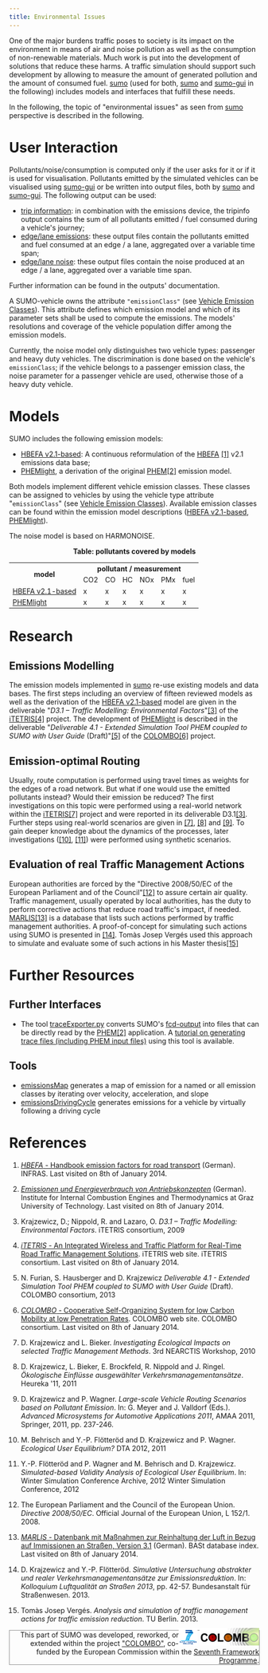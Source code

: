 ```yaml
---
title: Environmental Issues
---
```


One of the major burdens traffic poses to society is its impact on the
environment in means of air and noise pollution as well as the
consumption of non-renewable materials. Much work is put into the
development of solutions that reduce these harms. A traffic simulation
should support such development by allowing to measure the amount of
generated pollution and the amount of consumed fuel.
[sumo](../sumo.md) (used for both, [sumo](../sumo.md) and
[sumo-gui](../sumo-gui.md) in the following) includes models and
interfaces that fulfill these needs.

In the following, the topic of "environmental issues" as seen from
[sumo](../sumo.md) perspective is described in the following.

# User Interaction

Pollutants/noise/consumption is computed only if the user asks for it or
if it is used for visualisation. Pollutants emitted by the simulated
vehicles can be visualised using [sumo-gui](../sumo-gui.md) or be
written into output files, both by [sumo](../sumo.md) and
[sumo-gui](../sumo-gui.md). The following output can be used:

- [trip information](../Simulation/Output/TripInfo.md): in
  combination with the emissions device, the tripinfo output contains
  the sum of all pollutants emitted / fuel consumed during a vehicle's
  journey;
- [edge/lane
  emissions](../Simulation/Output/Lane-_or_Edge-based_Emissions_Measures.md):
  these output files contain the pollutants emitted and fuel consumed
  at an edge / a lane, aggregated over a variable time span;
- [edge/lane
  noise](../Simulation/Output/Lane-_or_Edge-based_Noise_Measures.md):
  these output files contain the noise produced at an edge / a lane,
  aggregated over a variable time span.

Further information can be found in the outputs' documentation.

A SUMO-vehicle owns the attribute `"emissionClass"` (see [Vehicle Emission
Classes](../Definition_of_Vehicles,_Vehicle_Types,_and_Routes.md#vehicle_emission_classes)).
This attribute defines which emission model and which of its parameter
sets shall be used to compute the emissions. The models' resolutions and
coverage of the vehicle population differ among the emission models.

Currently, the noise model only distinguishes two vehicle types:
passenger and heavy duty vehicles. The discrimination is done based on
the vehicle's `emissionClass`; if the vehicle
belongs to a passenger emission class, the noise parameter for a
passenger vehicle are used, otherwise those of a heavy duty vehicle.

# Models

SUMO includes the following emission models:

- [HBEFA v2.1-based](../Models/Emissions/HBEFA-based.md): A
  continuous reformulation of the [HBEFA](http://www.hbefa.net/) [\[1\]](#references)
  v2.1 emissions data base;
- [PHEMlight](../Models/Emissions/PHEMlight.md), a derivation of
  the original
  [PHEM](https://www.ivt.tugraz.at/en/research/areas/em/)[\[2\]](#references)
  emission model.

Both models implement different vehicle emission classes. These classes
can be assigned to vehicles by using the vehicle type attribute
"`emissionClass`" (see [Vehicle Emission
Classes](../Definition_of_Vehicles,_Vehicle_Types,_and_Routes.md#vehicle_emission_classes)).
Available emission classes can be found within the emission model
descriptions ([HBEFA
v2.1-based](../Models/Emissions/HBEFA-based.md),
[PHEMlight](../Models/Emissions/PHEMlight.md)).

The noise model is based on HARMONOISE.

<center>

**Table: pollutants covered by models**

<table>
  <tr>
    <th class="tg-amwm" rowspan="2">model</th>
    <th class="tg-amwm" colspan="6">pollutant / measurement</th>
  </tr>
  <tr>
    <td class="tg-amwm">CO2</td>
    <td class="tg-amwm">CO</td>
    <td class="tg-amwm">HC</td>
    <td class="tg-amwm">NOx</td>
    <td class="tg-amwm">PMx</td>
    <td class="tg-amwm">fuel</td>
  </tr>
  <tr>
    <td class="tg-0lax"><a href="../Models/Emissions/HBEFA-based.html">HBEFA v2.1-based</a></td>
    <td class="tg-baqh">x</td>
    <td class="tg-baqh">x</td>
    <td class="tg-baqh">x</td>
    <td class="tg-baqh">x</td>
    <td class="tg-baqh">x</td>
    <td class="tg-baqh">x</td>
  </tr>
  <tr>
    <td class="tg-0lax"><a href="../Models/Emissions/PHEMlight.html">PHEMlight</a></td>
    <td class="tg-baqh">x</td>
    <td class="tg-baqh">x</td>
    <td class="tg-baqh">x</td>
    <td class="tg-baqh">x</td>
    <td class="tg-baqh">x</td>
    <td class="tg-baqh">x</td>
  </tr>
</table>

</center>

# Research

## Emissions Modelling

The emission models implemented in [sumo](../sumo.md) re-use
existing models and data bases. The first steps including an overview of
fifteen reviewed models as well as the derivation of the [HBEFA
v2.1-based](../Models/Emissions/HBEFA-based.md) model are given in
the deliverable "*D3.1 – Traffic Modelling: Environmental Factors*"[\[3\]](#references)
of the [iTETRIS](http://www.ict-itetris.eu/)[\[4\]](#references) project. The
development of [PHEMlight](../Models/Emissions/PHEMlight.md) is
described in the deliverable "*Deliverable 4.1 - Extended Simulation
Tool PHEM coupled to SUMO with User Guide* (Draft)"[\[5\]](#references) of the
[COLOMBO](https://verkehrsforschung.dlr.de/en/projects/colombo)[\[6\]](#references) project.

## Emission-optimal Routing

Usually, route computation is performed using travel times as weights
for the edges of a road network. But what if one would use the emitted
pollutants instead? Would their emission be reduced? The first
investigations on this topic were performed using a real-world network
within the [iTETRIS](http://www.ict-itetris.eu/)[\[7\]](#references) project and were
reported in its deliverable D3.1[\[3\]](#references). Further steps using real-world
scenarios are given in [\[7\]](#references), [\[8\]](#references) and [\[9\]](#references). To gain deeper
knowledge about the dynamics of the processes, later investigations
([\[10\]](#references), [\[11\]](#references)) were performed using
synthetic scenarios.

## Evaluation of real Traffic Management Actions

European authorities are forced by the "Directive 2008/50/EC of the
European Parliament and of the Council"[\[12\]](#references) to assure certain air
quality. Traffic management, usually operated by local authorities, has
the duty to perform corrective actions that reduce road traffic's
impact, if needed.
[MARLIS](https://web.archive.org/web/20070123154331/http://www.bast.de/nn_42544/DE/Publikationen/Datenbanken/MARLIS/MARLIS.html)[\[13\]](#references)
is a database that lists such actions performed by traffic management
authorities. A proof-of-concept for simulating such actions using SUMO
is presented in [\[14\]](#references). Tomàs Josep Vergés used this approach to
simulate and evaluate some of such actions in his Master thesis[\[15\]](#references)

# Further Resources

## Further Interfaces

- The tool [traceExporter.py](../Tools/TraceExporter.md) converts
  SUMO's [fcd-output](../Simulation/Output/FCDOutput.md) into
  files that can be directly read by the
  [PHEM](https://www.ivt.tugraz.at/en/research/areas/em/)[\[2\]](#references)
  application. A [tutorial on generating trace files (including PHEM
  input files)](../Tutorials/Trace_File_Generation.md) using this
  tool is available.

## Tools

- [emissionsMap](../Tools/Emissions.md#emissionsmap) generates a
  map of emission for a named or all emission classes by iterating
  over velocity, acceleration, and slope
- [emissionsDrivingCycle](../Tools/Emissions.md#emissionsdrivingcycle)
  generates emissions for a vehicle by virtually following a driving
  cycle

# References

<references />

1.  [*HBEFA* - Handbook emission factors for road
    transport](http://www.hbefa.net/) (German). INFRAS. Last visited on
    8th of January 2014.

2.  [*Emissionen und Energieverbrauch von
    Antriebskonzepten*](https://www.ivt.tugraz.at/en/research/areas/em/)
    (German). Institute for Internal Combustion Engines and
    Thermodynamics at Graz University of Technology. Last visited on 8th
    of January 2014.

3.  Krajzewicz, D.; Nippold, R. and Lazaro, O. *D3.1 – Traffic
    Modelling: Environmental Factors*. iTETRIS consortium, 2009

4.  [*iTETRIS* - An Integrated Wireless and Traffic Platform for
    Real-Time Road Traffic Management
    Solutions](http://www.ict-itetris.eu/). iTETRIS web site. iTETRIS
    consortium. Last visited on 8th of January 2014.

5.  N. Furian, S. Hausberger and D. Krajzewicz *Deliverable 4.1 -
    Extended Simulation Tool PHEM coupled to SUMO with User Guide*
    (Draft). COLOMBO consortium, 2013

6.  [*COLOMBO* - Cooperative Self-Organizing System for low Carbon
    Mobility at low Penetration Rates](https://verkehrsforschung.dlr.de/en/projects/colombo). COLOMBO
    web site. COLOMBO consortium. Last visited on 8th of January 2014.

7.  D. Krajzewicz and L. Bieker. *Investigating Ecological Impacts on
    selected Traffic Management Methods*. 3rd NEARCTIS Workshop, 2010

8. D. Krajzewicz, L. Bieker, E. Brockfeld, R. Nippold and J. Ringel.
    *Ökologische Einflüsse ausgewählter Verkehrsmanagementansätze*.
    Heureka '11, 2011

9. D. Krajzewicz and P. Wagner. *Large-scale Vehicle Routing Scenarios
    based on Pollutant Emission*. In: G. Meyer and J. Valldorf (Eds.).
    *Advanced Microsystems for Automotive Applications 2011*, AMAA 2011,
    Springer, 2011, pp. 237-246.

10. M. Behrisch and Y.-P. Flötteröd and D. Krajzewicz and P. Wagner.
    *Ecological User Equilibrium?* DTA 2012, 2011

11. Y.-P. Flötteröd and P. Wagner and M. Behrisch and D. Krajzewicz.
    *Simulated-based Validity Analysis of Ecological User Equilibrium*.
    In: Winter Simulation Conference Archive, 2012 Winter Simulation
    Conference, 2012

12. The European Parliament and the Council of the European Union.
    *Directive 2008/50/EC*. Official Journal of the European Union, L
    152/1. 2008.

13. [*MARLIS* - Datenbank mit Maßnahmen zur Reinhaltung der Luft in
    Bezug auf Immissionen an Straßen, Version
    3.1](https://web.archive.org/web/20070123154331/http://www.bast.de/nn_42544/DE/Publikationen/Datenbanken/MARLIS/MARLIS.html)
    (German). BASt database index. Last visited on 8th of January 2014.

14. D. Krajzewicz and Y.-P. Flötteröd. *Simulative Untersuchung
    abstrakter und realer Verkehrsmanagementansätze zur
    Emissionsreduktion*. In: *Kolloquium Luftqualität an Straßen 2013*,
    pp. 42-57. Bundesanstalt für Straßenwesen. 2013.

15. Tomàs Josep Vergés. *Analysis and simulation of traffic management
    actions for traffic emission reduction*. TU Berlin. 2013.

<div style="border:1px solid #909090; min-height: 35px;" align="right">
<span style="float: right; margin-top: -5px;"><a href="https://wayback.archive-it.org/12090/20191127213419/https:/ec.europa.eu/research/fp7/index_en.cfm"><img src="../images/FP7-small.gif" alt="Seventh Framework Programme"></a>
<a href="https://verkehrsforschung.dlr.de/en/projects/colombo"><img src="../images/COLOMBO-small.png" alt="COLOMBO project"></a></span>
<span style="">This part of SUMO was developed, reworked, or extended within the project 
<a href="https://verkehrsforschung.dlr.de/en/projects/colombo">"COLOMBO"</a>, co-funded by the European Commission within the <a href="https://wayback.archive-it.org/12090/20191127213419/https:/ec.europa.eu/research/fp7/index_en.cfm">Seventh Framework Programme</a>.</span></div>